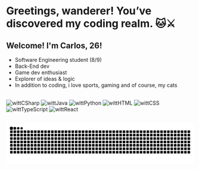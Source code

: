 #  Greetings, wanderer! You’ve discovered my coding realm. 🐱⚔️

## Welcome! I'm Carlos, 26!

- Software Engineering student (8/9)
- Back-End dev
- Game dev enthusiast
- Explorer of ideas & logic
- In addition to coding, i love sports, gaming and of course, my cats

<div style ="display: inline_block"><br>
  <img align-center alt="wittCSharp" height="40" width="50" src="https://cdn.jsdelivr.net/gh/devicons/devicon@latest/icons/csharp/csharp-original.svg" />
  <img align-center alt="wittJava" height="40" width="50" src="https://cdn.jsdelivr.net/gh/devicons/devicon@latest/icons/java/java-original.svg" />
  <img align-center alt="wittPython" height="40" width="50" src="https://cdn.jsdelivr.net/gh/devicons/devicon@latest/icons/python/python-original.svg" />
  <img align-center alt="wittHTML" height="40" width="50" src="https://cdn.jsdelivr.net/gh/devicons/devicon@latest/icons/html5/html5-original.svg" />
  <img align-center alt="wittCSS" height="40" width="50" src="https://cdn.jsdelivr.net/gh/devicons/devicon@latest/icons/css3/css3-original.svg" />
  <img align-center alt="wittTypeScript" height="40" width="50" src="https://cdn.jsdelivr.net/gh/devicons/devicon@latest/icons/typescript/typescript-original.svg" />
  <img align-center alt="wittReact" height="40" width="50" src="https://cdn.jsdelivr.net/gh/devicons/devicon@latest/icons/react/react-original.svg" />

  ##
  
  <picture>
  <source media="(prefers-color-scheme: dark)" srcset="https://raw.githubusercontent.com/crwjunior/crwjunior/output/github-contribution-grid-snake-dark.svg">
  <source media="(prefers-color-scheme: light)" srcset="https://raw.githubusercontent.com/crwjunior/crwjunior/output/github-contribution-grid-snake.svg">
  <img alt="github contribution grid snake animation" src="https://raw.githubusercontent.com/crwjunior/crwjunior/output/github-contribution-grid-snake.svg">
</picture>

</div>
